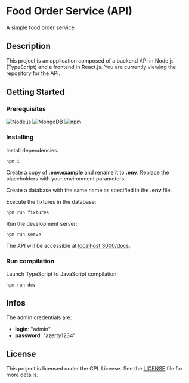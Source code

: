 # Food Order Service (API)

A simple food order service.

## Description

This project is an application composed of a backend API in Node.js (TypeScript) and a frontend in React.js. You are currently viewing the repository for the API.

## Getting Started

### Prerequisites

![Node.js](https://img.shields.io/badge/node.js-v14-339933?logo=nodedotjs&logoColor=white&labelColor=339933&color=white)
![MongoDB](https://img.shields.io/badge/mongodb-v4.4.6-47A248?logo=mongodb&logoColor=white&labelColor=47A248&color=white)
![npm](https://img.shields.io/badge/npm-v10-CB3837?logo=npm&logoColor=white&labelColor=CB3837&color=white)

### Installing

Install dependencies:

```shell
npm i
```

Create a copy of **.env.example** and rename it to **.env**. Replace the placeholders with your environment parameters.

Create a database with the same name as specified in the **.env** file.

Execute the fixtures in the database:

```shell
npm run fixtures
```

Run the development server:

```shell
npm run serve
```

The API will be accessible at [localhost:3000/docs](http://localhost:3000/docs).

### Run compilation

Launch TypeScript to JavaScript compilation:

```shell
npm run dev
```

## Infos

The admin credentials are:

- **login**: "admin"
- **password**: "azerty1234"

## License

This project is licensed under the GPL License. See the [LICENSE](./LICENSE) file for more details.
